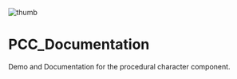 ![thumb](https://github.com/ImmortalEntertainmentStudios/PCC_Documentation/assets/139135703/f30879fc-ad9d-44ea-99ab-517328185298)
# PCC_Documentation
Demo and Documentation for the procedural character component. 
